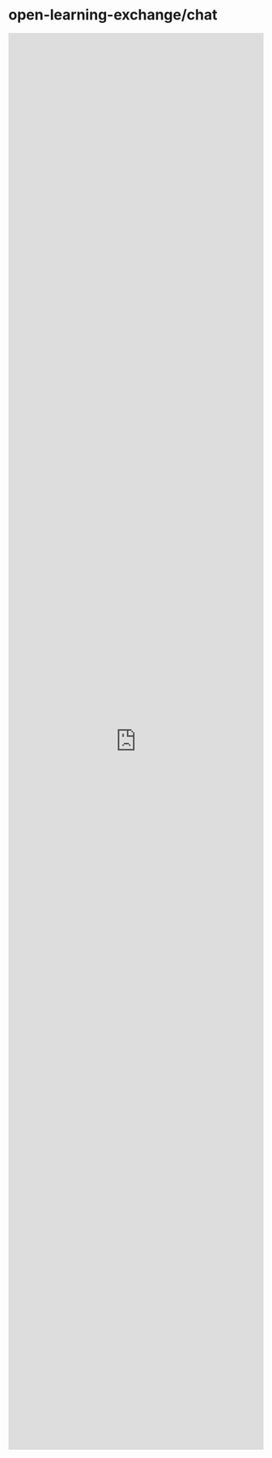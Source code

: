 # open-learning-exchange/chat

<iframe src="https://gitter.im/open-learning-exchange/chat/~embed" style="width: 100%;border:none;height:70vh;">
